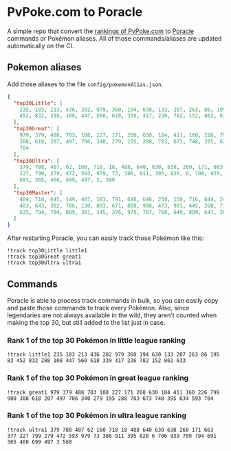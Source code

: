 # PvPoke.com to Poracle
A simple repo that convert the [rankings of PvPoke.com](https://pvpoke.com/rankings/) to [Poracle](https://github.com/KartulUdus/PoracleJS) commands or Pokémon aliases. 
All of those commands/aliases are updated automatically on the CI.

## Pokemon aliases
Add those aliases to the file `config/pokemonAlias.json`. 

<!-- aliases-start -->
```json
{
  "top30Little": [
    235, 183, 213, 436, 202, 979, 360, 194, 630, 133, 207, 263, 86, 195, 83,
    452, 832, 288, 108, 447, 560, 618, 339, 417, 226, 782, 152, 862, 633
  ],
  "top30Great": [
    979, 379, 488, 703, 108, 227, 171, 260, 630, 184, 411, 160, 226, 799, 980,
    308, 618, 207, 497, 706, 340, 279, 195, 288, 783, 673, 748, 395, 634, 593,
    784
  ],
  "top30Ultra": [
    379, 788, 487, 62, 160, 718, 18, 488, 640, 630, 638, 260, 171, 663, 377,
    227, 799, 279, 472, 593, 979, 73, 386, 911, 395, 820, 6, 706, 939, 709, 794,
    691, 365, 460, 699, 497, 3, 560
  ],
  "top30Master": [
    484, 718, 645, 149, 487, 383, 791, 648, 646, 250, 150, 716, 644, 249, 713,
    483, 643, 382, 706, 130, 893, 671, 888, 998, 473, 901, 445, 260, 717, 640,
    635, 794, 784, 809, 381, 145, 376, 979, 787, 788, 649, 889, 647, 384
  ]
}
```
<!-- aliases-end -->

After restarting Poracle, you can easily track those Pokémon like this:
```shell
!track top30Little little1
!track top30Great great1
!track top30Ultra ultra1
```

## Commands
Poracle is able to process track commands in bulk, so you can easily copy and paste those commands to track every Pokémon. 
Also, since legendaries are not always available in the wild, they aren't counted when making the top 30, but still added to the list just in case.

### Rank 1 of the top 30 Pokémon in little league ranking
<!-- top30little-start -->
```
!track little1 235 183 213 436 202 979 360 194 630 133 207 263 86 195 83 452 832 288 108 447 560 618 339 417 226 782 152 862 633
```
<!-- top30little-end -->

### Rank 1 of the top 30 Pokémon in great league ranking
<!-- top30great-start -->
```
!track great1 979 379 488 703 108 227 171 260 630 184 411 160 226 799 980 308 618 207 497 706 340 279 195 288 783 673 748 395 634 593 784
```
<!-- top30great-end -->

### Rank 1 of the top 30 Pokémon in ultra league ranking
<!-- top30ultra-start -->
```
!track ultra1 379 788 487 62 160 718 18 488 640 630 638 260 171 663 377 227 799 279 472 593 979 73 386 911 395 820 6 706 939 709 794 691 365 460 699 497 3 560
```
<!-- top30ultra-end -->
